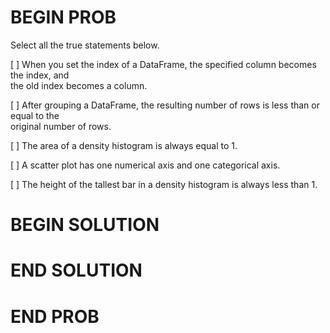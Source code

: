 # BEGIN PROB

Select all the true statements below.

[ ] When you set the index of a DataFrame, the specified column
becomes the index, and\
the old index becomes a column.

[ ] After grouping a DataFrame, the resulting number of rows is less
than or equal to the\
original number of rows.

[ ] The area of a density histogram is always equal to 1.

[ ] A scatter plot has one numerical axis and one categorical axis.

[ ] The height of the tallest bar in a density histogram is always
less than 1.

# BEGIN SOLUTION

# END SOLUTION

# END PROB